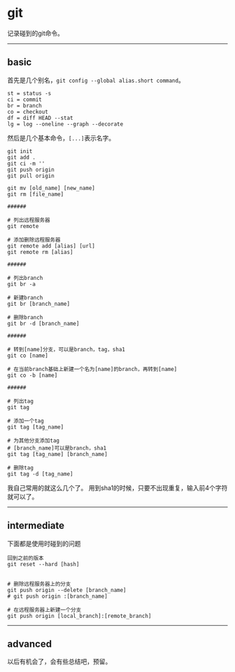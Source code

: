 # git

记录碰到的git命令。

------

## basic

首先是几个别名，`git config --global alias.short command`。

```
st = status -s
ci = commit
br = branch
co = checkout
df = diff HEAD --stat
lg = log --oneline --graph --decorate
```

然后是几个基本命令，`[...]`表示名字。

```
git init
git add .
git ci -m ''
git push origin
git pull origin

git mv [old_name] [new_name]
git rm [file_name]

######

# 列出远程服务器
git remote

# 添加删除远程服务器
git remote add [alias] [url]
git remote rm [alias]

######

# 列出branch
git br -a

# 新建branch
git br [branch_name]

# 删除branch
git br -d [branch_name]

######

# 转到[name]分支，可以是branch，tag，sha1
git co [name]

# 在当前branch基础上新建一个名为[name]的branch，再转到[name]
git co -b [name] 

######

# 列出tag
git tag

# 添加一个tag
git tag [tag_name]

# 为其他分支添加tag
# [branch_name]可以是branch，sha1
git tag [tag_name] [branch_name]

# 删除tag
git tag -d [tag_name]
```

我自己常用的就这么几个了。
用到sha1的时候，只要不出现重复，输入前4个字符就可以了。

------

## intermediate
下面都是使用时碰到的问题

```
回到之前的版本
git reset --hard [hash]


# 删除远程服务器上的分支
git push origin --delete [branch_name]
# git push origin :[branch_name]

# 在远程服务器上新建一个分支
git push origin [local_branch]:[remote_branch]
```

------

## advanced

以后有机会了，会有些总结吧，预留。

